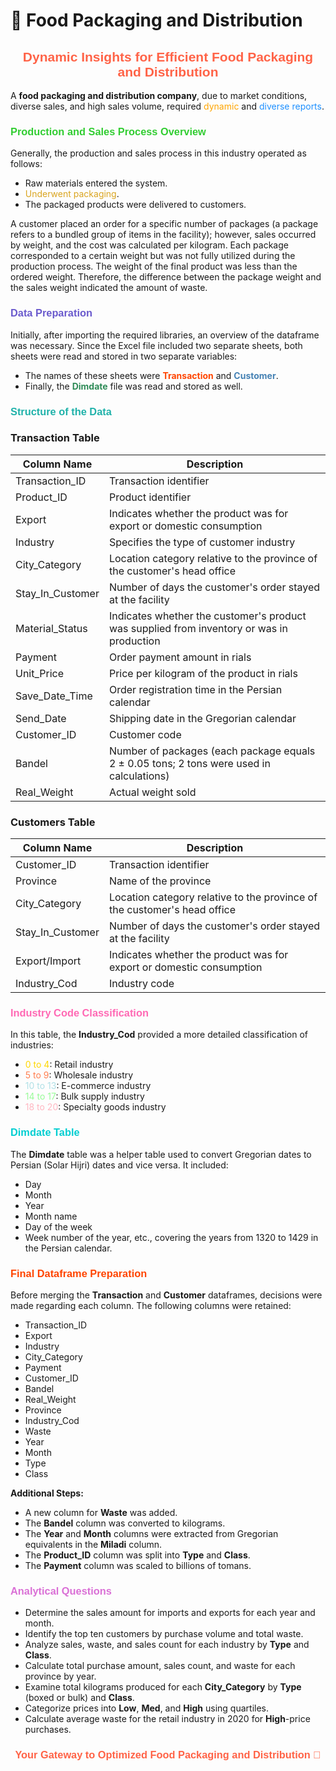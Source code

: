 # 🌟 **Food Packaging and Distribution**

<h2 align="center" style="color:#FF6347; font-family:Arial;">Dynamic Insights for Efficient Food Packaging and Distribution</h2>

A **food packaging and distribution company**, due to market conditions, diverse sales, and high sales volume, required <span style="color:#FFA500;">dynamic</span> and <span style="color:#1E90FF;">diverse reports</span>. 

<h3 style="color:#32CD32; font-family:Arial;">Production and Sales Process Overview</h3>

Generally, the production and sales process in this industry operated as follows:
- Raw materials entered the system.
- <span style="color:#DAA520;">Underwent packaging</span>.
- The packaged products were delivered to customers.

A customer placed an order for a specific number of packages (a package refers to a bundled group of items in the facility); however, sales occurred by weight, and the cost was calculated per kilogram. Each package corresponded to a certain weight but was not fully utilized during the production process. The weight of the final product was less than the ordered weight. Therefore, the difference between the package weight and the sales weight indicated the amount of waste.

<h3 style="color:#6A5ACD; font-family:Arial;">Data Preparation</h3>

Initially, after importing the required libraries, an overview of the dataframe was necessary. Since the Excel file included two separate sheets, both sheets were read and stored in two separate variables:
- The names of these sheets were **<span style="color:#FF4500;">Transaction</span>** and **<span style="color:#4682B4;">Customer</span>**.
- Finally, the **<span style="color:#2E8B57;">Dimdate</span>** file was read and stored as well.

<h3 style="color:#20B2AA; font-family:Arial;">Structure of the Data</h3>

### **Transaction Table**

| **Column Name**       | **Description**                                                   |
|-----------------------|-------------------------------------------------------------------|
| Transaction_ID        | Transaction identifier                                           |
| Product_ID            | Product identifier                                               |
| Export                | Indicates whether the product was for export or domestic consumption |
| Industry              | Specifies the type of customer industry                          |
| City_Category         | Location category relative to the province of the customer's head office |
| Stay_In_Customer      | Number of days the customer's order stayed at the facility       |
| Material_Status       | Indicates whether the customer's product was supplied from inventory or was in production |
| Payment               | Order payment amount in rials                                    |
| Unit_Price            | Price per kilogram of the product in rials                       |
| Save_Date_Time        | Order registration time in the Persian calendar                  |
| Send_Date             | Shipping date in the Gregorian calendar                          |
| Customer_ID           | Customer code                                                   |
| Bandel                | Number of packages (each package equals 2 ± 0.05 tons; 2 tons were used in calculations) |
| Real_Weight           | Actual weight sold                                               |

### **Customers Table**

| **Column Name**       | **Description**                                                   |
|-----------------------|-------------------------------------------------------------------|
| Customer_ID           | Transaction identifier                                           |
| Province              | Name of the province                                            |
| City_Category         | Location category relative to the province of the customer's head office |
| Stay_In_Customer      | Number of days the customer's order stayed at the facility       |
| Export/Import         | Indicates whether the product was for export or domestic consumption |
| Industry_Cod          | Industry code                                                   |

<h3 style="color:#FF69B4; font-family:Arial;">Industry Code Classification</h3>

In this table, the **Industry_Cod** provided a more detailed classification of industries:
- <span style="color:#FFD700;">0 to 4</span>: Retail industry
- <span style="color:#FF7F50;">5 to 9</span>: Wholesale industry
- <span style="color:#B0E0E6;">10 to 13</span>: E-commerce industry
- <span style="color:#98FB98;">14 to 17</span>: Bulk supply industry
- <span style="color:#FFB6C1;">18 to 20</span>: Specialty goods industry

<h3 style="color:#00CED1; font-family:Arial;">Dimdate Table</h3>

The **Dimdate** table was a helper table used to convert Gregorian dates to Persian (Solar Hijri) dates and vice versa. It included:
- Day
- Month
- Year
- Month name
- Day of the week
- Week number of the year, etc., covering the years from 1320 to 1429 in the Persian calendar.

<h3 style="color:#FF4500; font-family:Arial;">Final Dataframe Preparation</h3>

Before merging the **Transaction** and **Customer** dataframes, decisions were made regarding each column. The following columns were retained:
- Transaction_ID
- Export
- Industry
- City_Category
- Payment
- Customer_ID
- Bandel
- Real_Weight
- Province
- Industry_Cod
- Waste
- Year
- Month
- Type
- Class

**Additional Steps:**
- A new column for **Waste** was added.
- The **Bandel** column was converted to kilograms.
- The **Year** and **Month** columns were extracted from Gregorian equivalents in the **Miladi** column.
- The **Product_ID** column was split into **Type** and **Class**.
- The **Payment** column was scaled to billions of tomans.

<h3 style="color:#DA70D6; font-family:Arial;">Analytical Questions</h3>

- Determine the sales amount for imports and exports for each year and month.
- Identify the top ten customers by purchase volume and total waste.
- Analyze sales, waste, and sales count for each industry by **Type** and **Class**.
- Calculate total purchase amount, sales count, and waste for each province by year.
- Examine total kilograms produced for each **City_Category** by **Type** (boxed or bulk) and **Class**.
- Categorize prices into **Low**, **Med**, and **High** using quartiles.
- Calculate average waste for the retail industry in 2020 for **High**-price purchases.

<h3 align="center" style="color:#FF6347; font-family:Arial;">Your Gateway to Optimized Food Packaging and Distribution 🚀</h3>
